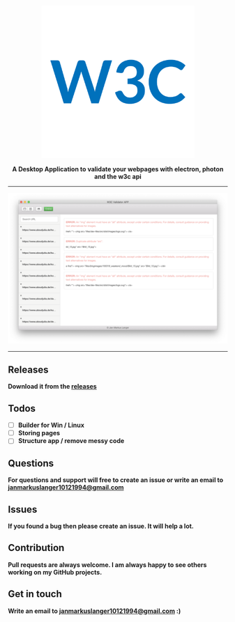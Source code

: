 <p align="center"><img width="350" src="assets/logo.png" /></p>

<p align="center"><strong>A Desktop Application to validate your webpages with electron, photon and the w3c api</p>

---

<p align="center"><img width="600" src="assets/preview.png"></p>

---

## Releases
Download it from the <a href="https://github.com/janmarkuslanger/w3c-app/releases">releases</a>

## Todos
-   [ ] Builder for Win / Linux
-   [ ] Storing pages
-   [ ] Structure app / remove messy code

## Questions
For questions and support will free to create an issue or write an email to
janmarkuslanger10121994@gmail.com

## Issues
If you found a bug then please create an issue. It will help a lot.

## Contribution
Pull requests are always welcome. I am always happy to see others working on
my GitHub projects.

## Get in touch
Write an email to janmarkuslanger10121994@gmail.com :)

